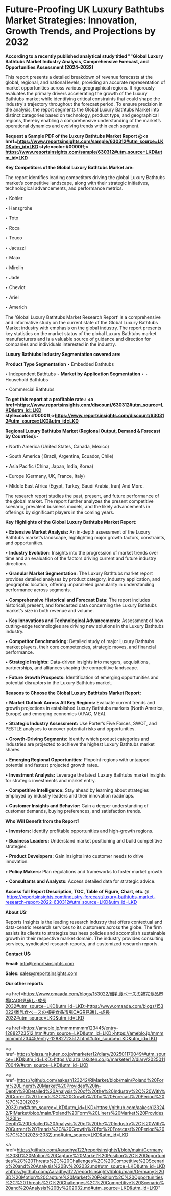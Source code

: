 # Future-Proofing UK Luxury Bathtubs Market Strategies: Innovation, Growth Trends, and Projections by 2032

<strong>According to a recently published analytical study titled ""Global Luxury Bathtubs Market Industry Analysis, Comprehensive Forecast, and Opportunities Assessment (2024–2032)</strong>

This report presents a detailed breakdown of revenue forecasts at the global, regional, and national levels, providing an accurate representation of market opportunities across various geographical regions. It rigorously evaluates the primary drivers accelerating the growth of the Luxury Bathtubs market while identifying critical constraints that could shape the industry's trajectory throughout the forecast period. To ensure precision in the analysis, the report segments the Global Luxury Bathtubs Market into distinct categories based on technology, product type, and geographical regions, thereby enabling a comprehensive understanding of the market’s operational dynamics and evolving trends within each segment.

<strong>Request a Sample PDF of the Luxury Bathtubs Market Report </strong><strong>@<a href=https://www.reportsinsights.com/sample/630312#utm_source=LKD&utm_id=LKD style=color:#0000ff;> https://www.reportsinsights.com/sample/630312#utm_source=LKD&utm_id=LKD</a></strong></font>

<strong>Key Competitors of the Global Luxury Bathtubs Market are:</strong>

The report identifies leading competitors driving the global Luxury Bathtubs market’s competitive landscape, along with their strategic initiatives, technological advancements, and performance metrics.

‣ Kohler

‣ Hansgrohe

‣ Toto

‣ Roca

‣ Teuco

‣ Jacuzzi

‣ Maax

‣ Mirolin

‣ Jade

‣ Cheviot

‣ Ariel

‣ Americh

The ‘Global Luxury Bathtubs Market Research Report’ is a comprehensive and informative study on the current state of the Global Luxury Bathtubs Market industry with emphasis on the global industry. The report presents key statistics on the market status of the global Luxury Bathtubs market manufacturers and is a valuable source of guidance and direction for companies and individuals interested in the industry.

<strong>Luxury Bathtubs Industry Segmentation covered are:</strong>

<strong>Product Type Segmentation</strong>
‣
Embedded Bathtubs

‣ Independent Bathtubs
‣ 
<strong>Market by Application Segmentation</strong>
‣
‣  Household Bathtubs

‣ Commercial Bathtubs

<strong>To get this report at a profitable rate.: <a href=https://www.reportsinsights.com/discount/630312#utm_source=LKD&utm_id=LKD style=color:#0000ff;>https://www.reportsinsights.com/discount/630312#utm_source=LKD&utm_id=LKD</a></strong></font>

<strong>Regional Luxury Bathtubs Market (Regional Output, Demand &amp; Forecast by Countries):-</strong>

• North America (United States, Canada, Mexico)

• South America ( Brazil, Argentina, Ecuador, Chile)

• Asia Pacific (China, Japan, India, Korea)

• Europe (Germany, UK, France, Italy)

• Middle East Africa (Egypt, Turkey, Saudi Arabia, Iran) And More.

The research report studies the past, present, and future performance of the global market. The report further analyzes the present competitive scenario, prevalent business models, and the likely advancements in offerings by significant players in the coming years.

<strong>Key Highlights of the Global Luxury Bathtubs Market Report:</strong>

• <strong>Extensive Market Analysis:</strong> An in-depth assessment of the Luxury Bathtubs market’s landscape, highlighting major growth factors, constraints, and opportunities.

• <strong>Industry Evolution:</strong> Insights into the progression of market trends over time and an evaluation of the factors driving current and future industry directions.

• <strong>Granular Market Segmentation:</strong> The Luxury Bathtubs market report provides detailed analyses by product category, industry application, and geographic location, offering unparalleled granularity in understanding performance across segments.

• <strong>Comprehensive Historical and Forecast Data:</strong> The report includes historical, present, and forecasted data concerning the Luxury Bathtubs market’s size in both revenue and volume.

• <strong>Key Innovations and Technological Advancements:</strong> Assessment of how cutting-edge technologies are driving new solutions in the Luxury Bathtubs industry.

• <strong>Competitor Benchmarking:</strong> Detailed study of major Luxury Bathtubs market players, their core competencies, strategic moves, and financial performance.

• <strong>Strategic Insights:</strong> Data-driven insights into mergers, acquisitions, partnerships, and alliances shaping the competitive landscape.

• <strong>Future Growth Prospects:</strong> Identification of emerging opportunities and potential disruptors in the Luxury Bathtubs market.

<strong>Reasons to Choose the Global Luxury Bathtubs Market Report:</strong>

• <strong>Market Outlook Across All Key Regions:</strong> Evaluate current trends and growth projections in established Luxury Bathtubs markets (North America, Europe) and emerging economies (APAC, MEA).

• <strong>Strategic Industry Assessment:</strong> Use Porter’s Five Forces, SWOT, and PESTLE analyses to uncover potential risks and opportunities.

• <strong>Growth-Driving Segments:</strong> Identify which product categories and industries are projected to achieve the highest Luxury Bathtubs market shares.

• <strong>Emerging Regional Opportunities:</strong> Pinpoint regions with untapped potential and fastest projected growth rates.

• <strong>Investment Analysis:</strong> Leverage the latest Luxury Bathtubs market insights for strategic investments and market entry.

• <strong>Competitive Intelligence:</strong> Stay ahead by learning about strategies employed by industry leaders and their innovation roadmaps.

• <strong>Customer Insights and Behavior:</strong> Gain a deeper understanding of customer demands, buying preferences, and satisfaction trends.

<strong>Who Will Benefit from the Report?</strong>

• <strong>Investors:</strong> Identify profitable opportunities and high-growth regions.

• <strong>Business Leaders:</strong> Understand market positioning and build competitive strategies.

• <strong>Product Developers:</strong> Gain insights into customer needs to drive innovation.

• <strong>Policy Makers:</strong> Plan regulations and frameworks to foster market growth.

• <strong>Consultants and Analysts:</strong> Access detailed data for strategic advice.
</ul>
<strong>Access full Report Description, TOC, Table of Figure, Chart, etc. </strong>@  <a href=https://reportsinsights.com/industry-forecast/luxury-bathtubs-market-research-report-2022-630312#utm_source=LKD&utm_id=LKD style=color:#0000ff;>https://reportsinsights.com/industry-forecast/luxury-bathtubs-market-research-report-2022-630312#utm_source=LKD&utm_id=LKD</a></font>

<strong><strong>About US</strong>:</strong>

Reports Insights is the leading research industry that offers contextual and data-centric research services to its customers across the globe. The firm assists its clients to strategize business policies and accomplish sustainable growth in their respective market domain. The industry provides consulting services, syndicated research reports, and customized research reports.

<strong>Contact US:</strong>

<p class=""""><b>Email:</b> <a href=mailto:info@reportsinsights.com>info@reportsinsights.com</a></p>
<p class=""""><b>Sales:</b> <a href=mailto:sales@reportsinsights.com>sales@reportsinsights.com</a></p>

<strong>Our other reports</strong>

<a href=https://www.omaada.com/blogs/153022/離乳食ベースの補完食品市場CAGR見通し-成長2032#utm_source=LKD&utm_id=LKD>https://www.omaada.com/blogs/153022/離乳食ベースの補完食品市場CAGR見通し-成長2032#utm_source=LKD&utm_id=LKD</a>

<a href=https://ameblo.jp/mmmmmmm123445/entry-12882723512.html#utm_source=LKD&utm_id=LKD>https://ameblo.jp/mmmmmmm123445/entry-12882723512.html#utm_source=LKD&utm_id=LKD</a>

<a href=https://plaza.rakuten.co.jp/marketer12/diary/202501170049/#utm_source=LKD&utm_id=LKD>https://plaza.rakuten.co.jp/marketer12/diary/202501170049/#utm_source=LKD&utm_id=LKD</a>

<a href=https://github.com/aakesh123242/RIMarket/blob/main/Poland%20Form%20Liners%20Market%20Provides%20In-Depth%20Detailed%20Analysis%20of%20the%20Industry%2C%20With%20Current%20Trends%2C%20Growth%20for%20Forecast%20Period%20%7C%20(2025-2032).md#utm_source=LKD&utm_id=LKD>https://github.com/aakesh123242/RIMarket/blob/main/Poland%20Form%20Liners%20Market%20Provides%20In-Depth%20Detailed%20Analysis%20of%20the%20Industry%2C%20With%20Current%20Trends%2C%20Growth%20for%20Forecast%20Period%20%7C%20(2025-2032).md#utm_source=LKD&utm_id=LKD</a>

<a href=https://github.com/Aaradhya122/reportsinsights1/blob/main/Germany%203D%20Motion%20Capture%20Market%20Position%2C%20Opportunities%2C%20Threats%2C%20Challenges%2C%20Competitive%20Scenario%20and%20Analysis%20By%202032.md#utm_source=LKD&utm_id=LKD>https://github.com/Aaradhya122/reportsinsights1/blob/main/Germany%203D%20Motion%20Capture%20Market%20Position%2C%20Opportunities%2C%20Threats%2C%20Challenges%2C%20Competitive%20Scenario%20and%20Analysis%20By%202032.md#utm_source=LKD&utm_id=LKD</a>"
